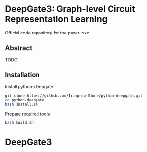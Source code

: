 # DeepGate3: Graph-level Circuit Representation Learning

Official code repository for the paper: xxx

## Abstract 
TODO


## Installation
Install python-deepgate
```sh
git clone https://github.com/Ironprop-Stone/python-deepgate.git
cd python-deepgate
bash install.sh
```

Prepare required tools
```sh 
bash build.sh
```
# DeepGate3
